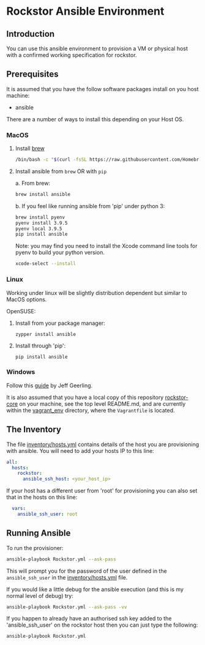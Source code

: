 # Rockstor Ansible Environment

## Introduction

You can use this ansible environment to provision a VM or physical host with a confirmed working
specification for rockstor.

## Prerequisites

It is assumed that you have the follow software packages install on you host machine:

- ansible

There are a number of ways to install this depending on your Host OS.

### MacOS

1. Install [brew](https://brew.sh)

   ```sh
   /bin/bash -c "$(curl -fsSL https://raw.githubusercontent.com/Homebrew/install/master/install.sh)"
   ```

2. Install ansible from `brew` OR with `pip`

   a. From brew:

      ```sh
      brew install ansible
      ```

   b. If you feel like running ansible from 'pip' under python 3:

      ```sh
      brew install pyenv
      pyenv install 3.9.5
      pyenv local 3.9.5
      pip install ansible
      ```

      Note: you may find you need to install the Xcode command line tools for pyenv to build your python version.

      ```sh
      xcode-select --install
      ```

### Linux

Working under linux will be slightly distribution dependent but similar to MacOS options.

OpenSUSE:
1. Install from your package manager:
    ```
    zypper install ansible
    ```
2. Install through 'pip':
    ```
    pip install ansible
    ```

### Windows

Follow this [guide](https://www.jeffgeerling.com/blog/2017/using-ansible-through-windows-10s-subsystem-linux) by Jeff Geerling.

It is also assumed that you have a local copy of this repository [rockstor-core](https://github.com/rockstor/rockstor-core)
on your machine, see the top level README.md, and are currently within the [vagrant_env](../vagrant_env) directory, where the
`Vagrantfile` is located.

## The Inventory

The file [inventory/hosts.yml](inventory/hosts.yml) contains details of the host you are provisioning with ansible. You will need to add your
hosts IP to this line:

```yaml
all:
  hosts:
    rockstor:
      ansible_ssh_host: <your_host_ip>
```

If your host has a different user from 'root' for provisioning you can also set that in the hosts on this line:

```yaml
  vars:
    ansible_ssh_user: root
```

## Running Ansible

To run the provisioner:

```sh
ansible-playbook Rockstor.yml --ask-pass
```

This will prompt you for the password of the user defined in the `ansible_ssh_user` in the
[inventory/hosts.yml](inventory/hosts.yml) file.

If you would like a little debug for the ansible execution (and this is my normal level of debug) try:

```sh
ansible-playbook Rockstor.yml --ask-pass -vv
```

If you happen to already have an authorised ssh key added to the 'ansible_ssh_user' on the rockstor host
then you can just type the following:

```sh
ansible-playbook Rockstor.yml
```
